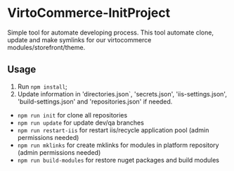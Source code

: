 # VirtoCommerce-InitProject
Simple tool for automate developing process. This tool automate clone, update and make symlinks for our virtocommerce modules/storefront/theme.

## Usage
1. Run `npm install`;
2. Update information in 'directories.json`, 'secrets.json', 'iis-settings.json', 'build-settings.json' and 'repositories.json' if needed.
   
* `npm run init` for clone all repositories
* `npm run update` for update dev/qa branches 
* `npm run restart-iis` for restart iis/recycle application pool (admin permissions needed)
* `npm run mklinks` for create mklinks for modules in platform repository (admin permissions needed)
* `npm run build-modules` for restore nuget packages and build modules